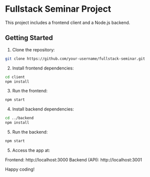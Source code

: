 # Fullstack Seminar Project

This project includes a frontend client and a Node.js backend.

## Getting Started

1. Clone the repository:
```bash
git clone https://github.com/your-username/fullstack-seminar.git
```

2. Install frontend dependencies:

```bash
cd client
npm install
```
3. Run the frontend:

```bash
npm start
```
4. Install backend dependencies:

```bash
cd ../backend
npm install
```

5. Run the backend:

```bash
npm start
```

5. Access the app at:

Frontend: http://localhost:3000
Backend (API): http://localhost:3001

Happy coding!
